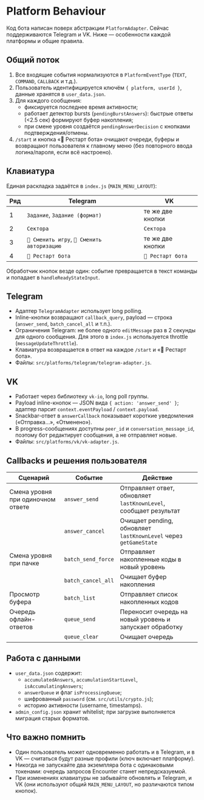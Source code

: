 # Platform Behaviour

Код бота написан поверх абстракции `PlatformAdapter`. Сейчас поддерживаются Telegram и VK. Ниже — особенности каждой платформы и общие правила.

## Общий поток

1. Все входящие события нормализуются в `PlatformEventType` (`TEXT`, `COMMAND`, `CALLBACK` и т.д.).
2. Пользователь идентифицируется ключём `{ platform, userId }`, данные хранятся в `user_data.json`.
3. Для каждого сообщения:
   - фиксируется последнее время активности;
   - работает детектор bursts (`pendingBurstAnswers`): быстрые ответы (<2.5 сек) формируют буфер накопления;
   - при смене уровня создаётся `pendingAnswerDecision` с кнопками подтверждения/отмены.
4. `/start` и кнопка «🔄 Рестарт бота» очищают очереди, буферы и возвращают пользователя к главному меню (без повторного ввода логина/пароля, если всё настроено).

## Клавиатура

Единая раскладка задаётся в `index.js` (`MAIN_MENU_LAYOUT`):

| Ряд | Telegram | VK |
|-----|----------|----|
| 1   | `Задание`, `Задание (формат)` | те же две кнопки |
| 2   | `Сектора` | `Сектора` |
| 3   | `🔗 Сменить игру`, `👤 Сменить авторизацию` | те же две кнопки |
| 4   | `🔄 Рестарт бота` | `🔄 Рестарт бота` |

Обработчик кнопок везде один: событие превращается в текст команды и попадает в `handleReadyStateInput`.

## Telegram

- Адаптер `TelegramAdapter` использует long polling.
- Inline-кнопки возвращают `callback_query`, payload — строка (`answer_send`, `batch_cancel_all` и т.п.).
- Ограничения Telegram: не более одного `editMessage` раз в 2 секунды для одного сообщения. Для этого в `index.js` используется throttle (`messageUpdateThrottle`).
- Клавиатура возвращается в ответ на каждое `/start` и «🔄 Рестарт бота».
- Файлы: `src/platforms/telegram/telegram-adapter.js`.

## VK

- Работает через библиотеку `vk-io`, long poll группы.
- Payload inline-кнопок — JSON вида `{ action: 'answer_send' }`; адаптер парсит `context.eventPayload` / `context.payload`.
- Snackbar-ответ в `answerCallback` показывает короткие уведомления («Отправка…», «Отменено»).
- В progress-сообщениях доступны `peer_id` и `conversation_message_id`, поэтому бот редактирует сообщения, а не отправляет новые.
- Файлы: `src/platforms/vk/vk-adapter.js`.

## Callbacks и решения пользователя

| Сценарий                       | Событие            | Действие                                                           |
|--------------------------------|--------------------|--------------------------------------------------------------------|
| Смена уровня при одиночном ответе | `answer_send`      | Отправляет ответ, обновляет `lastKnownLevel`, сообщает результат   |
|                                | `answer_cancel`    | Очищает pending, обновляет `lastKnownLevel` через `getGameState`   |
| Смена уровня при пачке         | `batch_send_force` | Отправляет накопленные коды в новый уровень                        |
|                                | `batch_cancel_all` | Очищает буфер накопления                                           |
| Просмотр буфера                | `batch_list`       | Отправляет список накопленных кодов                                |
| Очередь офлайн-ответов         | `queue_send`       | Переносит очередь на новый уровень и запускает обработку           |
|                                | `queue_clear`      | Очищает очередь                                                    |

## Работа с данными

- `user_data.json` содержит:
  - `accumulatedAnswers`, `accumulationStartLevel`, `isAccumulatingAnswers`;
  - `answerQueue` и флаг `isProcessingQueue`;
  - шифрованный `password` (см. `src/utils/crypto.js`);
  - историю активности (username, timestamps).
- `admin_config.json` хранит whitelist; при загрузке выполняется миграция старых форматов.

## Что важно помнить

- Один пользователь может одновременно работать и в Telegram, и в VK — считаться будут разные профили (ключ включает платформу).
- Никогда не запускайте два экземпляра бота с одинаковыми токенами: очередь запросов Encounter станет непредсказуемой.
- При изменениях клавиатуры не забывайте обновлять и Telegram, и VK (они используют общий `MAIN_MENU_LAYOUT`, но различаются типом кнопок).
